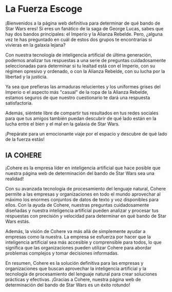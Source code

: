 # La Fuerza Escoge

¡Bienvenidos a la página web definitiva para determinar de qué bando de Star Wars eres! Si eres un fanático de la saga de George Lucas, sabes que hay dos bandos principales: el Imperio y la Alianza Rebelde. Pero, ¿alguna vez te has preguntado en cuál de estos dos grupos te encontrarías si vivieras en la galaxia lejana?

Con nuestra tecnología de inteligencia artificial de última generación, podemos analizar tus respuestas a una serie de preguntas cuidadosamente seleccionadas para determinar si tu lealtad está con el Imperio, con su régimen opresivo y ordenado, o con la Alianza Rebelde, con su lucha por la libertad y la justicia.

Ya sea que prefieras las armaduras relucientes y los uniformes grises del Imperio o el aspecto más "casual" de la ropa de la Alianza Rebelde, estamos seguros de que nuestro cuestionario te dará una respuesta satisfactoria.

Además, siéntete libre de compartir tus resultados en tus redes sociales para que tus amigos también puedan descubrir de qué lado están en la lucha entre el bien y el mal en la galaxia de Star Wars.

¡Prepárate para un emocionante viaje por el espacio y descubre de qué lado de la fuerza estás!


## IA COHERE

¡Cohere es la empresa líder en inteligencia artificial que hace posible que nuestra página web de determinación del bando de Star Wars sea una realidad!

Con su avanzada tecnología de procesamiento del lenguaje natural, Cohere permite a las empresas y organizaciones en todo el mundo aprovechar al máximo los enormes conjuntos de datos de texto y voz disponibles para ellos. Con la ayuda de Cohere, nuestras preguntas cuidadosamente diseñadas y nuestra inteligencia artificial pueden analizar y procesar tus respuestas con precisión y velocidad para determinar en qué bando de Star Wars estás.

Además, la visión de Cohere va más allá de simplemente ayudar a empresas como la nuestra. La empresa se esfuerza por hacer que la inteligencia artificial sea más accesible y comprensible para todos, lo que significa que las organizaciones pueden utilizar Cohere para abordar problemas complejos y tomar decisiones informadas.

En resumen, Cohere es la solución definitiva para las empresas y organizaciones que buscan aprovechar la inteligencia artificial y la tecnología de procesamiento del lenguaje natural para crear soluciones prácticas y efectivas. ¡Gracias a Cohere, nuestra página web de determinación del bando de Star Wars es un éxito rotundo!
